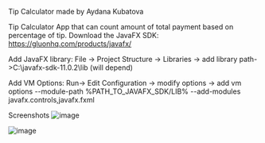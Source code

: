Tip Calculator made by Aydana Kubatova

Tip Calculator App that can count amount of total payment based on percentage of tip.
Download the JavaFX SDK: https://gluonhq.com/products/javafx/

Add JavaFX library: File -> Project Structure -> Libraries -> add library path->C:\javafx-sdk-11.0.2\lib (will depend)

Add VM Options: Run-> Edit Configuration -> modify options -> add vm options --module-path %PATH_TO_JAVAFX_SDK/LIB% --add-modules javafx.controls,javafx.fxml

Screenshots
![image](https://user-images.githubusercontent.com/95673841/146757156-50b7f635-b545-4f75-8735-c45b6acb38d6.png)


![image](https://user-images.githubusercontent.com/95673841/146757242-22011601-cc78-49a2-8504-efd93625d96d.png)
